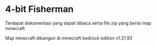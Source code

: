 # 4-bit Fisherman

Terdapat dokumentasi yang dapat dibaca serta file zip yang berisi map minecraft

Map minecraft dibangun di minecraft bedrock edition v1.21.93
